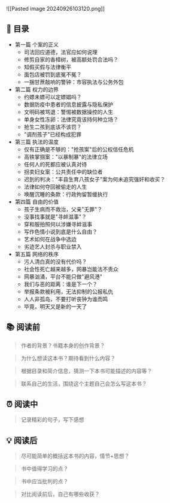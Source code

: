 ![[Pasted image 20240926103120.png]]
## 📑 目录
* 第一篇 个案的正义  
	* 司法回应道德，法官应如何说理  
	* 修剪自家的香樟树，被高额处罚合法吗？  
	* 知假买假与法律衡平  
	* 面包店被罚到底冤不冤？  
	* 一捆甘蔗敲响的警钟：市容执法与公务外包  
* 第二篇 权力的边界  
	* 约嫖未嫖可以定嫖娼吗？  
	* 数据防疫中患者的信息披露与隐私保护  
	* 文明码被骂退：警惕被数据操控的人生  
	* 单身女性冻卵：法律究竟该持何种立场？  
	* 抢生二孩到底该不该罚？  
	* "调剂孩子"已经构成犯罪  
* 第三篇 执法的温度  
	* 仅有正确是不够的："抢孩案"后的公权信任危机  
	* 高铁掌掴案："以暴制暴"的法律立场  
	* 任何人的死都应被认真对待  
	* 拐卖妇女案：公共责任中的缺位者  
	* 迟到的判决："丰县生育八孩女子"案为何未追究强奸和收买？  
	* 法律如何夺回被偷走的人生  
	* 唤醒沉睡的条款：行政拘留暂缓执行  
* 第四篇 自由的价值  
	* 孩子生病而不救治，父亲"无罪"？  
	* 没事找事就是"寻衅滋事"？  
	* 穿和服拍照何以涉嫌寻衅滋事  
	* 写作色情小说到底是什么自由？  
	* 艺术如何在战争中选边  
	* 劣迹艺人封杀与职业禁入  
* 第五篇 网络的秩序  
	* 污人清白真的没有代价吗？  
	* 社会性死亡越来越多，网暴岂能法不责众  
	* 网暴汹涌，平台不能只做"避风港"  
	* 我们与恶的距离：谁是下一个？  
	* 举报条款被利用，无法抑制的公报私仇  
	* 人人非孤岛，不要打听丧钟为谁而鸣  
	* 毕竟，明天又是新的一天了
## 📚 阅读前
> 作者的背景？书籍本身的创作背景？

> 为什么想读这本书？期待看到什么内容？

> 根据目录和简介信息，猜测一下本书可能描述的内容等？

> 联系自己的生活，围绕这个主题自己会怎么写这本书？
## ⏰ 阅读中
> 记录精彩的句子，写下感想
##  💡 阅读后
> 尽可能简单的概括这本书的内容，情节+思想？

> 书中值得学习的点？

> 书中应当批判的点？

> 对比阅读前后，自己有哪些收获？ 
